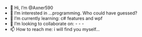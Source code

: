 - 👋 Hi, I’m @Axner590
- 👀 I’m interested in ...programming. Who could have guessed?
- 🌱 I’m currently learning: c# features and wpf
- 💞️ I’m looking to collaborate on: - - -
- 📫 How to reach me: i will find you myself...

<!---
Axner590/Axner590 is a ✨ special ✨ repository because its `README.md` (this file) appears on your GitHub profile.
You can click the Preview link to take a look at your changes.
--->
